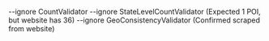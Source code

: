 --ignore CountValidator --ignore StateLevelCountValidator (Expected 1 POI, but website has 36)
--ignore GeoConsistencyValidator (Confirmed scraped from website)

